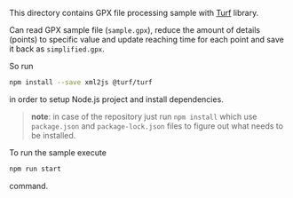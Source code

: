 This directory contains GPX file processing sample with [Turf](https://turfjs.org) library.

Can read GPX sample file (`sample.gpx`), reduce the amount of details (points) to specific value and update reaching time for each point and save it back as `simplified.gpx`.

So run

```bash
npm install --save xml2js @turf/turf
```

in order to setup Node.js project and install dependencies.

> **note**: in case of the repository just run `npm install` which use `package.json` and `package-lock.json` files to figure out what needs to be installed.

To run the sample execute

```bash
npm run start
```

command.
